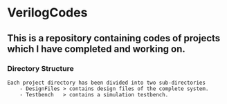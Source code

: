 # VerilogCodes

## This is a repository containing codes of projects which I have completed and working on.

### Directory Structure
    Each project directory has been divided into two sub-directories 
        - DesignFiles > contains design files of the complete system.
        - Testbench   > contains a simulation testbench.

